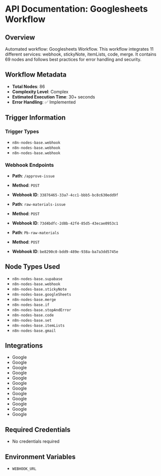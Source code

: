 # API Documentation: Googlesheets Workflow

## Overview
Automated workflow: Googlesheets Workflow. This workflow integrates 11 different services: webhook, stickyNote, itemLists, code, merge. It contains 69 nodes and follows best practices for error handling and security.

## Workflow Metadata
- **Total Nodes**: 86
- **Complexity Level**: Complex
- **Estimated Execution Time**: 30+ seconds
- **Error Handling**: ✅ Implemented

## Trigger Information
### Trigger Types
- `n8n-nodes-base.webhook`
- `n8n-nodes-base.webhook`
- `n8n-nodes-base.webhook`

### Webhook Endpoints
- **Path**: `/approve-issue`
- **Method**: `POST`
- **Webhook ID**: `33876465-33a7-4cc1-bbb5-bc8c630edd9f`

- **Path**: `raw-materials-issue`
- **Method**: `POST`
- **Webhook ID**: `73d4bdfc-2d8b-42f4-85d5-43ecae0953c1`

- **Path**: `Pb-raw-materials`
- **Method**: `POST`
- **Webhook ID**: `be8290c0-bdd9-489e-938a-ba7a3dd5745e`


## Node Types Used
- `n8n-nodes-base.supabase`
- `n8n-nodes-base.webhook`
- `n8n-nodes-base.stickyNote`
- `n8n-nodes-base.googleSheets`
- `n8n-nodes-base.merge`
- `n8n-nodes-base.if`
- `n8n-nodes-base.stopAndError`
- `n8n-nodes-base.code`
- `n8n-nodes-base.set`
- `n8n-nodes-base.itemLists`
- `n8n-nodes-base.gmail`

## Integrations
- Google
- Google
- Google
- Google
- Google
- Google
- Google
- Google
- Google
- Google
- Google
- Google

## Required Credentials
- No credentials required

## Environment Variables
- `WEBHOOK_URL`
